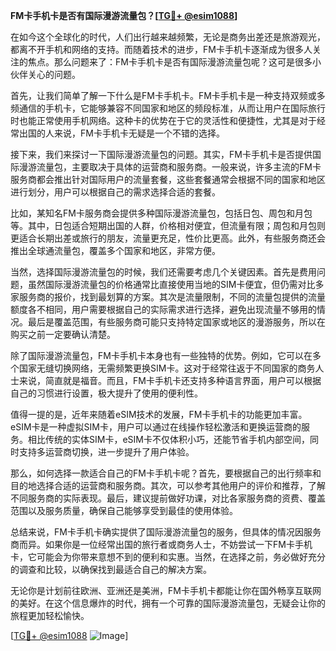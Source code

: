 **FM卡手机卡是否有国际漫游流量包？[[TG💪+ @esim1088](https://t.me/s/esim1088)]**

在如今这个全球化的时代，人们出行越来越频繁，无论是商务出差还是旅游观光，都离不开手机和网络的支持。而随着技术的进步，FM卡手机卡逐渐成为很多人关注的焦点。那么问题来了：FM卡手机卡是否有国际漫游流量包呢？这可是很多小伙伴关心的问题。

首先，让我们简单了解一下什么是FM卡手机卡。FM卡手机卡是一种支持双频或多频通信的手机卡，它能够兼容不同国家和地区的频段标准，从而让用户在国际旅行时也能正常使用手机网络。这种卡的优势在于它的灵活性和便捷性，尤其是对于经常出国的人来说，FM卡手机卡无疑是一个不错的选择。

接下来，我们来探讨一下国际漫游流量包的问题。其实，FM卡手机卡是否提供国际漫游流量包，主要取决于具体的运营商和服务商。一般来说，许多主流的FM卡服务商都会推出针对国际用户的流量套餐，这些套餐通常会根据不同的国家和地区进行划分，用户可以根据自己的需求选择合适的套餐。

比如，某知名FM卡服务商会提供多种国际漫游流量包，包括日包、周包和月包等。其中，日包适合短期出国的人群，价格相对便宜，但流量有限；周包和月包则更适合长期出差或旅行的朋友，流量更充足，性价比更高。此外，有些服务商还会推出全球通流量包，覆盖多个国家和地区，非常方便。

当然，选择国际漫游流量包的时候，我们还需要考虑几个关键因素。首先是费用问题，虽然国际漫游流量包的价格通常比直接使用当地的SIM卡便宜，但仍需对比多家服务商的报价，找到最划算的方案。其次是流量限制，不同的流量包提供的流量额度各不相同，用户需要根据自己的实际需求进行选择，避免出现流量不够用的情况。最后是覆盖范围，有些服务商可能只支持特定国家或地区的漫游服务，所以在购买之前一定要确认清楚。

除了国际漫游流量包，FM卡手机卡本身也有一些独特的优势。例如，它可以在多个国家无缝切换网络，无需频繁更换SIM卡。这对于经常往返于不同国家的商务人士来说，简直就是福音。而且，FM卡手机卡还支持多种语言界面，用户可以根据自己的习惯进行设置，极大提升了使用的便利性。

值得一提的是，近年来随着eSIM技术的发展，FM卡手机卡的功能更加丰富。eSIM卡是一种虚拟SIM卡，用户可以通过在线操作轻松激活和更换运营商的服务。相比传统的实体SIM卡，eSIM卡不仅体积小巧，还能节省手机内部空间，同时支持多运营商切换，进一步提升了用户体验。

那么，如何选择一款适合自己的FM卡手机卡呢？首先，要根据自己的出行频率和目的地选择合适的运营商和服务商。其次，可以参考其他用户的评价和推荐，了解不同服务商的实际表现。最后，建议提前做好功课，对比各家服务商的资费、覆盖范围以及服务质量，确保自己能够享受到最佳的使用体验。

总结来说，FM卡手机卡确实提供了国际漫游流量包的服务，但具体的情况因服务商而异。如果你是一位经常出国的旅行者或商务人士，不妨尝试一下FM卡手机卡，它可能会为你带来意想不到的便利和实惠。当然，在选择之前，务必做好充分的调查和比较，以确保找到最适合自己的解决方案。

无论你是计划前往欧洲、亚洲还是美洲，FM卡手机卡都能让你在国外畅享互联网的美好。在这个信息爆炸的时代，拥有一个可靠的国际漫游流量包，无疑会让你的旅程更加轻松愉快。

[[TG💪+ @esim1088](https://t.me/s/esim1088) ![Image](https://i.postimg.cc/4NQfJmqS/Snipaste-2025-05-13-00-14-12.png)]